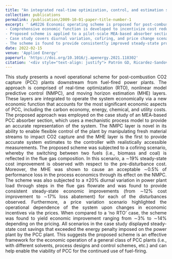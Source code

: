 ```yaml
---
title: "An integrated real-time optimization, control, and estimation scheme for post-combustion CO2 capture"
collection: publications
permalink: /publication/2009-10-01-paper-title-number-1
excerpt: ' &#8226 Economic operating scheme is proposed for post-combustion carbon capture plants. <br/>
- Comprehensive economic function is developed to incentivize cost reduction. <br/>
- Proposed scheme is applied to a pilot-scale MEA-based absorber section case study. <br/>
- Case study covers diurnal variation, cofiring, and price change scenarios. <br/>
- The scheme is found to provide consistently improved steady-state process economics.'
date: 2022-02-15
venue: 'Applied Energy'
paperurl: 'https://doi.org/10.1016/j.apenergy.2021.118302'
citation: '<div style="text-align: justify"> Patrón GD, Ricardez-Sandoval L. An integrated real-time optimization, control, and estimation scheme for post-combustion CO2 capture. Appl. Energy 2022;308,118302. </div> '
---
```

<div style="text-align: justify">
This study presents a novel operational scheme for post-combustion CO2 capture (PCC) plants downstream from fuel-fired power plants. The approach is comprised of real-time optimization (RTO), nonlinear model predictive control (NMPC), and moving horizon estimation (MHE) layers. These layers are integrated to operate the system economically via a new economic function that accounts for the most significant economic aspects of PCC, including the carbon economy, energy, chemical, and utility costs. The proposed approach was employed on the case study of an MEA-based PCC absorber section, which uses a mechanistic process model to provide an accurate representation of the system. The NMPC layer is novel in its ability to enable flexible control of the plant by manipulating fresh material streams to impact CO2 capture and the MHE layer is the first to provide accurate system estimates to the controller with realistically accessible measurements. The proposed scheme was subjected to a cofiring scenario, whereby the switching between two fuels (i.e., biomass and coal) is reflected in the flue gas composition. In this scenario, a ∼19% steady-state cost improvement is observed with respect to the pre-disturbance cost. Moreover, the MHE was shown to cause an acceptable ∼0.5% of performance loss in the process economics through its effect on the NMPC. The scheme was also subjected to a ±20% diurnal variation in power plant load through steps in the flue gas flowrate and was found to provide consistent steady-state economic improvements (from ∼12% cost improvement to ∼17% loss abatement) for each of the disturbances observed. Furthermore, a price variation scenario highlighted the operational dependence of the system upon changes in economic incentives via the prices. When compared to a ‘no RTO’ case, the scheme was found to yield economic improvement ranging from ∼3% to ∼14% depending on the pricing. All scenarios in the case study displayed steady-state cost savings that exceeded the energy penalty imposed on the power plant by the PCC plant. This suggests the proposed scheme is an effective framework for the economic operation of a general class of PCC plants (i.e., with different solvents, process designs and control schemes, etc.) and can help enable the viability of PCC for the continued use of fuel-firing. </div> 

